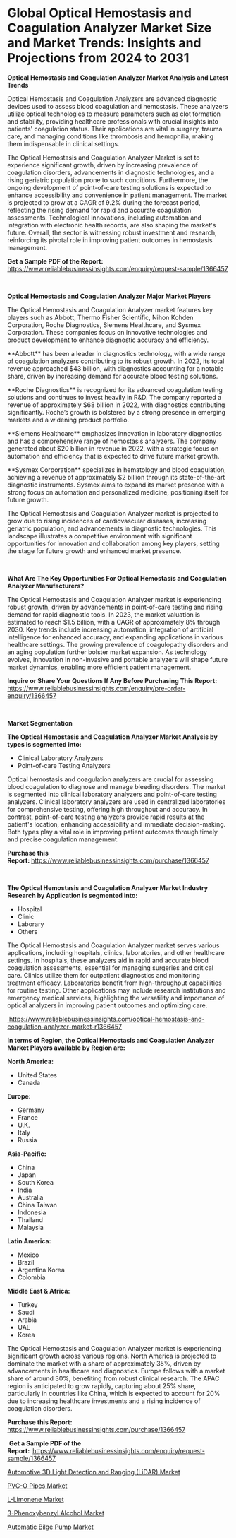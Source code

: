 <p><h1>Global Optical Hemostasis and Coagulation Analyzer Market Size and Market Trends: Insights and Projections from 2024 to 2031</h1></p><p><strong>Optical Hemostasis and Coagulation Analyzer Market Analysis and Latest Trends</strong></p>
<p><p>Optical Hemostasis and Coagulation Analyzers are advanced diagnostic devices used to assess blood coagulation and hemostasis. These analyzers utilize optical technologies to measure parameters such as clot formation and stability, providing healthcare professionals with crucial insights into patients' coagulation status. Their applications are vital in surgery, trauma care, and managing conditions like thrombosis and hemophilia, making them indispensable in clinical settings.</p><p>The Optical Hemostasis and Coagulation Analyzer Market is set to experience significant growth, driven by increasing prevalence of coagulation disorders, advancements in diagnostic technologies, and a rising geriatric population prone to such conditions. Furthermore, the ongoing development of point-of-care testing solutions is expected to enhance accessibility and convenience in patient management. The market is projected to grow at a CAGR of 9.2% during the forecast period, reflecting the rising demand for rapid and accurate coagulation assessments. Technological innovations, including automation and integration with electronic health records, are also shaping the market's future. Overall, the sector is witnessing robust investment and research, reinforcing its pivotal role in improving patient outcomes in hemostasis management.</p></p>
<p><strong>Get a Sample PDF of the Report:&nbsp;</strong> <a href="https://www.reliablebusinessinsights.com/enquiry/request-sample/1366457">https://www.reliablebusinessinsights.com/enquiry/request-sample/1366457</a></p>
<p>&nbsp;</p>
<p><strong>Optical Hemostasis and Coagulation Analyzer Major Market Players</strong></p>
<p><p>The Optical Hemostasis and Coagulation Analyzer market features key players such as Abbott, Thermo Fisher Scientific, Nihon Kohden Corporation, Roche Diagnostics, Siemens Healthcare, and Sysmex Corporation. These companies focus on innovative technologies and product development to enhance diagnostic accuracy and efficiency.</p><p>**Abbott** has been a leader in diagnostics technology, with a wide range of coagulation analyzers contributing to its robust growth. In 2022, its total revenue approached $43 billion, with diagnostics accounting for a notable share, driven by increasing demand for accurate blood testing solutions.</p><p>**Roche Diagnostics** is recognized for its advanced coagulation testing solutions and continues to invest heavily in R&D. The company reported a revenue of approximately $68 billion in 2022, with diagnostics contributing significantly. Roche’s growth is bolstered by a strong presence in emerging markets and a widening product portfolio.</p><p>**Siemens Healthcare** emphasizes innovation in laboratory diagnostics and has a comprehensive range of hemostasis analyzers. The company generated about $20 billion in revenue in 2022, with a strategic focus on automation and efficiency that is expected to drive future market growth.</p><p>**Sysmex Corporation** specializes in hematology and blood coagulation, achieving a revenue of approximately $2 billion through its state-of-the-art diagnostic instruments. Sysmex aims to expand its market presence with a strong focus on automation and personalized medicine, positioning itself for future growth.</p><p>The Optical Hemostasis and Coagulation Analyzer market is projected to grow due to rising incidences of cardiovascular diseases, increasing geriatric population, and advancements in diagnostic technologies. This landscape illustrates a competitive environment with significant opportunities for innovation and collaboration among key players, setting the stage for future growth and enhanced market presence.</p></p>
<p>&nbsp;</p>
<p><strong>What Are The Key Opportunities For Optical Hemostasis and Coagulation Analyzer Manufacturers?</strong></p>
<p><p>The Optical Hemostasis and Coagulation Analyzer market is experiencing robust growth, driven by advancements in point-of-care testing and rising demand for rapid diagnostic tools. In 2023, the market valuation is estimated to reach $1.5 billion, with a CAGR of approximately 8% through 2030. Key trends include increasing automation, integration of artificial intelligence for enhanced accuracy, and expanding applications in various healthcare settings. The growing prevalence of coagulopathy disorders and an aging population further bolster market expansion. As technology evolves, innovation in non-invasive and portable analyzers will shape future market dynamics, enabling more efficient patient management.</p></p>
<p><strong>Inquire or Share Your Questions If Any Before Purchasing This Report:</strong> <a href="https://www.reliablebusinessinsights.com/enquiry/pre-order-enquiry/1366457">https://www.reliablebusinessinsights.com/enquiry/pre-order-enquiry/1366457</a></p>
<p>&nbsp;</p>
<p><strong>Market Segmentation</strong></p>
<p><strong>The Optical Hemostasis and Coagulation Analyzer Market Analysis by types is segmented into:</strong></p>
<p><ul><li>Clinical Laboratory Analyzers</li><li>Point-of-care Testing Analyzers</li></ul></p>
<p><p>Optical hemostasis and coagulation analyzers are crucial for assessing blood coagulation to diagnose and manage bleeding disorders. The market is segmented into clinical laboratory analyzers and point-of-care testing analyzers. Clinical laboratory analyzers are used in centralized laboratories for comprehensive testing, offering high throughput and accuracy. In contrast, point-of-care testing analyzers provide rapid results at the patient's location, enhancing accessibility and immediate decision-making. Both types play a vital role in improving patient outcomes through timely and precise coagulation management.</p></p>
<p><strong>Purchase this Report:&nbsp;</strong><a href="https://www.reliablebusinessinsights.com/purchase/1366457">https://www.reliablebusinessinsights.com/purchase/1366457</a></p>
<p>&nbsp;</p>
<p><strong>The Optical Hemostasis and Coagulation Analyzer Market Industry Research by Application is segmented into:</strong></p>
<p><ul><li>Hospital</li><li>Clinic</li><li>Laborary</li><li>Others</li></ul></p>
<p><p>The Optical Hemostasis and Coagulation Analyzer market serves various applications, including hospitals, clinics, laboratories, and other healthcare settings. In hospitals, these analyzers aid in rapid and accurate blood coagulation assessments, essential for managing surgeries and critical care. Clinics utilize them for outpatient diagnostics and monitoring treatment efficacy. Laboratories benefit from high-throughput capabilities for routine testing. Other applications may include research institutions and emergency medical services, highlighting the versatility and importance of optical analyzers in improving patient outcomes and optimizing care.</p></p>
<p><a href="https://www.reliablebusinessinsights.com/optical-hemostasis-and-coagulation-analyzer-market-r1366457">&nbsp;https://www.reliablebusinessinsights.com/optical-hemostasis-and-coagulation-analyzer-market-r1366457</a></p>
<p><strong>In terms of Region, the Optical Hemostasis and Coagulation Analyzer Market Players available by Region are:</strong></p>
<p>
    <p> <strong> North America: </strong>
        <ul>
            <li>United States</li>
            <li>Canada</li>
        </ul>
        </p> 
    <p> <strong> Europe: </strong>
        <ul>
            <li>Germany</li>
            <li>France</li>
            <li>U.K.</li>
            <li>Italy</li>
            <li>Russia</li>
        </ul>
        </p> 
    <p> <strong> Asia-Pacific: </strong>
        <ul>
            <li>China</li>
            <li>Japan</li>
            <li>South Korea</li>
            <li>India</li>
            <li>Australia</li>
            <li>China Taiwan</li>
            <li>Indonesia</li>
            <li>Thailand</li>
            <li>Malaysia</li>
        </ul>
        </p> 
    <p> <strong> Latin America: </strong>
        <ul>
            <li>Mexico</li>
            <li>Brazil</li>
            <li>Argentina Korea</li>
            <li>Colombia</li>
        </ul>
        </p> 
    <p> <strong> Middle East & Africa: </strong>
        <ul>
            <li>Turkey</li>
            <li>Saudi</li>
            <li>Arabia</li>
            <li>UAE</li>
            <li>Korea</li>
        </ul>
    </p>
    </p>
<p><p>The Optical Hemostasis and Coagulation Analyzer market is experiencing significant growth across various regions. North America is projected to dominate the market with a share of approximately 35%, driven by advancements in healthcare and diagnostics. Europe follows with a market share of around 30%, benefiting from robust clinical research. The APAC region is anticipated to grow rapidly, capturing about 25% share, particularly in countries like China, which is expected to account for 20% due to increasing healthcare investments and a rising incidence of coagulation disorders.</p></p>
<p><strong>Purchase this Report: </strong><a href="https://www.reliablebusinessinsights.com/purchase/1366457">https://www.reliablebusinessinsights.com/purchase/1366457</a></p>
<p>&nbsp;<strong>Get a Sample PDF of the Report:&nbsp;&nbsp;</strong><a href="https://www.reliablebusinessinsights.com/enquiry/request-sample/1366457">https://www.reliablebusinessinsights.com/enquiry/request-sample/1366457</a></p>
<p><strong></strong></p>
<p><p><a href="https://github.com/Annahawkins697/Market-Research-Report-List-1/blob/main/automotive-3d-light-detection-and-ranging-lidar-market.md">Automotive 3D Light Detection and Ranging (LiDAR) Market</a></p><p><a href="https://github.com/WashimHussain441/Market-Research-Report-List-1/blob/main/pvc-o-pipes-market.md">PVC-O Pipes Market</a></p><p><a href="https://issuu.com/reportprime-2/docs/l-limonene-market-size-2030.pptx_7c7638ceafd810">L-Limonene Market</a></p><p><a href="https://issuu.com/reportprime-2/docs/3-phenoxybenzyl-alcohol-market-size_569d40d8b6a51f">3-Phenoxybenzyl Alcohol Market</a></p><p><a href="https://www.linkedin.com/pulse/emerging-trends-automatic-bilge-pump-market-global-outlook-wnrse?trackingId=%2B6dS2OYsRPu6XMzddwpwvQ%3D%3D">Automatic Bilge Pump Market</a></p></p>